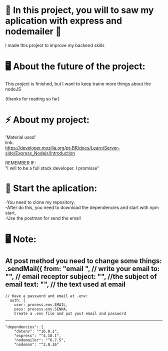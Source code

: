 # 🤞 In this project, you will to saw my aplication with express and nodemailer 🤞
 I made this project to improve my backend skills
 <br>

# 🖥️ About the future of the project:
 This project is finished, but I want to keep traine more things about the nodeJS

 {thanks for reading so far}

# ⚡ About my project:
 'Material used'
    <br>
    link: <br>
    https://developer.mozilla.org/pt-BR/docs/Learn/Server-side/Express_Nodejs/Introduction

 REMEMBER IF: <br>
    "I will to be a full stack developer. I promisse" 

# 💬 Start the aplication:
 -You need to clone my repository,
 <br>
 -After do this, you need to download the dependencies and start with npm start, 
 <br>
 -Use the postman for send the email

# 🖥️ Note:
  At post method you need to change some things:
   .sendMail({ 
     from: "email <email>", 
     // write your email
     to: "", 
     // email receptor
     subject: "", 
     //the subject of email
     text: "", 
     // the text used at email
 ------------------------------------------------------------
    // Have a password and email at .env:
      auth: {
        user: process.env.EMAIL,
        pass: process.env.SENHA,
        Create a .env file and put yout email and password
 ------------------------------------------------------------
    "dependencies": {
        "dotenv": "^16.0.1",
        "express": "^4.18.1",
        "nodemailer": "^6.7.5",
        "nodemon": "^2.0.16"